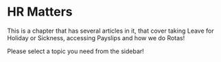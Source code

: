 # HR Matters

This is a chapter that has several articles in it, that cover taking Leave for Holiday or Sickness, accessing Payslips
and how we do Rotas!

Please select a topic you need from the sidebar!
